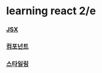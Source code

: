 # learning react 2/e
### [JSX](react-01-JSX.html)  
### [컴포넌트](react-02-component.html)  
### [스타일링](react-03-style.html)  
